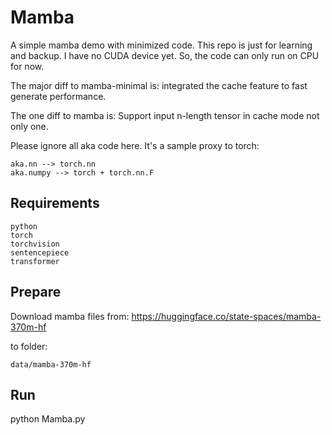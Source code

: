 # Mamba

A simple mamba demo with minimized code. This repo is just for learning and backup. I have no CUDA device yet. So, the code can only run on CPU for now.

The major diff to mamba-minimal is: integrated the cache feature to fast generate performance.

The one diff to mamba is: Support input n-length tensor in cache mode not only one.

Please ignore all aka code here. It's a sample proxy to torch:

    aka.nn --> torch.nn
    aka.numpy --> torch + torch.nn.F

## Requirements

    python
    torch
    torchvision
    sentencepiece
    transformer

## Prepare

Download mamba files from: https://huggingface.co/state-spaces/mamba-370m-hf

to folder:

    data/mamba-370m-hf

## Run

python Mamba.py
